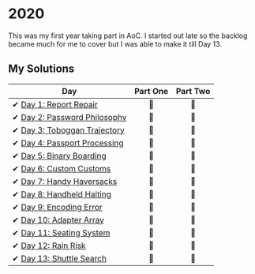 # 2020

This was my first year taking part in AoC. I started out late so the backlog became much for me to cover but I was able to make it till Day 13.

## My Solutions

| Day  | Part One | Part Two |
|---|:---:|:---:|
| ✔ [Day 1: Report Repair](https://github.com/king-11/AdventOfCode/tree/main/2020/Day1)| 🌟 | 🌟 |
| ✔ [Day 2: Password Philosophy](https://github.com/king-11/AdventOfCode/tree/main/2020/Day2)| 🌟 | 🌟 |
| ✔ [Day 3: Toboggan Trajectory](https://github.com/king-11/AdventOfCode/tree/main/2020/Day3)| 🌟 | 🌟 |
| ✔ [Day 4: Passport Processing](https://github.com/king-11/AdventOfCode/tree/main/2020/Day4)| 🌟 | 🌟 |
| ✔ [Day 5: Binary Boarding](https://github.com/king-11/AdventOfCode/tree/main/2020/Day5)| 🌟 | 🌟 |
| ✔ [Day 6: Custom Customs](https://github.com/king-11/AdventOfCode/tree/main/2020/Day6)| 🌟 | 🌟 |
| ✔ [Day 7: Handy Haversacks](https://github.com/king-11/AdventOfCode/tree/main/2020/Day7)| 🌟 | 🌟 |
| ✔ [Day 8: Handheld Halting](https://github.com/king-11/AdventOfCode/tree/main/2020/Day8)| 🌟 | 🌟 |
| ✔ [Day 9: Encoding Error](https://github.com/king-11/AdventOfCode/tree/main/2020/Day9)| 🌟 | 🌟 |
| ✔ [Day 10: Adapter Array](https://github.com/king-11/AdventOfCode/tree/main/2020/Day10)| 🌟 | 🌟 |
| ✔ [Day 11: Seating System](https://github.com/king-11/AdventOfCode/tree/main/2020/Day11)| 🌟 | 🌟 |
| ✔ [Day 12: Rain Risk](https://github.com/king-11/AdventOfCode/tree/main/2020/Day12)| 🌟 | 🌟 |
| ✔ [Day 13: Shuttle Search](https://github.com/king-11/AdventOfCode/tree/main/2020/Day13)| 🌟 | 🌟 |
